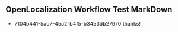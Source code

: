 ## OpenLocalization Workflow Test MarkDown
* 7104b441-5ac7-45a2-b4f5-b3453db27970 thanks!

<!--HONumber=Jul16_HO3-->


